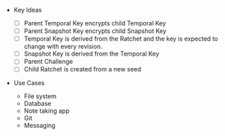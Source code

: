 - Key Ideas

  - [ ] Parent Temporal Key encrypts child Temporal Key
  - [ ] Parent Snapshot Key encrypts child Snapshot Key
  - [ ] Temporal Key is derived from the Ratchet and the key is expected to change with every revision.
  - [ ] Snapshot Key is derived from the Temporal Key
  - [ ] Parent Challenge
  - [ ] Child Ratchet is created from a new seed

- Use Cases
  - File system
  - Database
  - Note taking app
  - Git
  - Messaging
